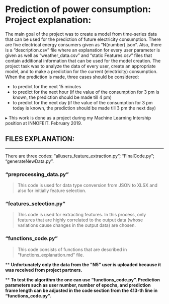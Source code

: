 # Prediction of power consumption: Project explanation:

The main goal of the project was to create a model from time-series data that can be used for the prediction of future electricity consumption. There are five electrical energy consumers given as “N(number).json”. Also, there is a “description.csv” file where an explanation for every user parameter is given as well as “weather_data.csv” and “static Features.csv” files that contain additional information that can be used for the model creation. The project task was to analyze the data of every user, create an appropriate model, and to make a prediction for the current (electricity) consumption. When the prediction is made, three cases should be considered:
- to predict for the next 15 minutes 
- to predict for the next hour (if the value of the consumption for 3 pm is known, the prediction should be made till 4 pm)
- to predict for the next day (if the value of the consumption for 3 pm today is known, the prediction should be made till 3 pm the next day)

▸ This work is done as a project during my Machine Learning Intership position at INNOFEIT. February 2019.

## FILES EXPLANATION:
---
There are three codes: “allusers_feature_extraction.py”; “FinalCode.py”; “generateNewData.py”.
### “preprocessing_data.py”
> This code is used for data type conversion from JSON to XLSX and also for initially feature selection. 
### “features_selection.py” 
> This code is used for extracting features. In this process, only features that are highly correlated to the output data (whose variations cause changes in the output data) are chosen. 
### “functions_code.py”
> This code consists of functions that are described in "functions_explanation.md" file.

** **Unfortunately only the data from the "N5" user is uploaded because it was received from project partners.**

** **To test the algorithm the one can use “functions_code.py”. Prediction parameters such as user number, number of epochs, and prediction frame length can be adjusted in the code section from the 413-th line in “functions_code.py”.**
